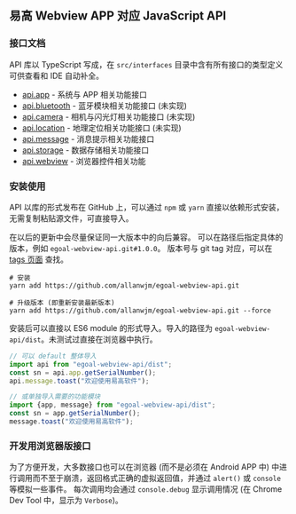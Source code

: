 易高 Webview APP 对应 JavaScript API
---

### 接口文档
API 库以 TypeScript 写成，在 `src/interfaces` 目录中含有所有接口的类型定义可供查看和 IDE 自动补全。

- [api.app](./docs/interfaces/appinterface.md) - 系统与 APP 相关功能接口
- [api.bluetooth](./docs/interfaces/bluetoothinterface.md) - 蓝牙模块相关功能接口 (未实现)
- [api.camera](./docs/interfaces/camerainterface.md) - 相机与闪光灯相关功能接口 (未实现)
- [api.location](./docs/interfaces/locationinterface.md) - 地理定位相关功能接口 (未实现)
- [api.message](./docs/interfaces/messageinterface.md) - 消息提示相关功能接口
- [api.storage](./docs/interfaces/storageinterface.md) - 数据存储相关功能接口
- [api.webview](./docs/interfaces/webviewinterface.md) - 浏览器控件相关功能

### 安装使用

API 以库的形式发布在 GitHub 上，可以通过 `npm` 或 `yarn` 直接以依赖形式安装，无需复制粘贴源文件，可直接导入。

在以后的更新中会尽量保证同一大版本中的向后兼容。
可以在路径后指定具体的版本，例如 `egoal-webview-api.git#1.0.0`。
版本号与 git tag 对应，可以在 [tags 页面](https://github.com/allanwjm/egoal-webview-api/tags) 查找。

```shell script
# 安装
yarn add https://github.com/allanwjm/egoal-webview-api.git

# 升级版本 (即重新安装最新版本)
yarn add https://github.com/allanwjm/egoal-webview-api.git --force
```

安装后可以直接以 ES6 module 的形式导入。导入的路径为 `egoal-webview-api/dist`。未测试过直接在浏览器中执行。
```javascript
// 可以 default 整体导入
import api from "egoal-webview-api/dist";
const sn = api.app.getSerialNumber();
api.message.toast("欢迎使用易高软件");

// 或单独导入需要的功能模块
import {app, message} from "egoal-webview-api/dist";
const sn = app.getSerialNumber();
message.toast("欢迎使用易高软件");
```

### 开发用浏览器版接口
为了方便开发，大多数接口也可以在浏览器 (而不是必须在 Android APP 中) 中进行调用而不至于崩溃，返回格式正确的虚拟返回值，并通过 `alert()` 或 `console` 等模拟一些事件。
每次调用均会通过 `console.debug` 显示调用情况 (在 Chrome Dev Tool 中，显示为 `Verbose`)。
